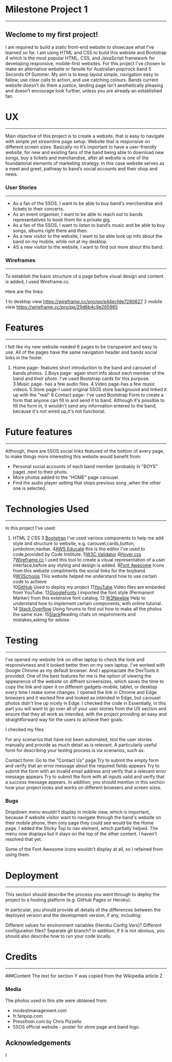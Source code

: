 # Milestone Project 1
****************************************************************************************************************************************************************

Weclome to my first project! 
------------------------------------
I am required to build a static front-end website to showcase what I've learned so far.
I am using HTML and CSS to build this website and Bootstrap 4 which is the most popular HTML, CSS, and JavaScript framework for developing responsive, mobile-first websites.
 For this project I've chosen to make an alternative website or fansite for Australian pop/rock band 5 Seconds Of Summer. My aim is to keep layout simple, navigation easy to fallow, use clear calls to action, and use catching colours. 
Bands current website doesn’t do them a justice, landing page isn’t aesthetically pleasing and doesn’t encourage look further, unless you are already an established fan.


# UX
****************************************************************************************************************************************************************
Main objective of this project is to create a website, that is easy to navigate with simple yet streamline page setup. Website that is responsive on different screen sizes. Basically no
It’s important to have a user-friendly website, for new and existing fans of the band being able to download new songs, buy a tickets and merchandise, after all website is one of the foundational elements of marketing strategy. In this case website serves as a meet and greet, pathway to band’s social accounts and their shop and news.

### User Stories
----------------------------------------------------------------------------------------------------------------------------------------------------------------


+	As a fan of the 5SOS, I want to be able to buy band's merchendise and  tickets to their concerts. 
+	As an event organiser, I want to be able to reach out to bands representatives to book them for a private gig.
+	As a fan of the 5SOS, I want to listen to band’s music and be able to buy songs, albums right there and then.
+	As a new visitor to the website, I want to be able look up info about the band on my mobile, while not at my desktop.
+	AS a new visitor to the website, I want to find out more about this band.

### Wireframes
--------------------------------------------------------------------------------------------------------------------------------------------------------------
To establish the basic structure of a page before visual design and content is added, I used Wireframe.cc.

Here are the links: 

1 to desktop view  https://wireframe.cc/pro/pp/e44ecfde7280627
2  mobile view https://wireframe.cc/pro/pp/29d6b4c9e265965

# Features
****************************************************************************************************************************************************************

I felt like my new website needed 6 pages to be transparent and easy to use. All of the pages have the same navigation header and bands social links in the footer.
1. Home page- features short introduction to the band and carousel of bands photos.
2.Boys page- again short info about each member of the band and their photo. I've used Bootstrap cards for this purpose.
3.Music page- has a few audio files.
4.Video page-has a few music videos.
5.Store page-I used original 5SOS store background and linked it up with the "real"
6.Contact page- I've used Bootstrap Form to create a form that anyone can fill in and send it to band.
Although it's possible to fill the form in, it wouldn't send any information entered to the band, because it's not wired up,it's not functional.

# Future features
****************************************************************************************************************************************************************
Although, there are 5SOS social links featured of the bottom of every page, to make things more interesting this website would benefit from:
* Personal social accounts of each band member (probably in "BOYS" page) ,next to their photo.
* More photos added to the "HOME" page carousel.
* Find the audio player setting that stops previous song ,when the other one is selected.

# Technologies Used
*****************************************************************************************************************************************************************
 In this project I've used:

1. HTML
2 CSS
3 [Bootstrap](https://getbootstrap.com/) I've used various components to help me add style and structure to website, e.g. carousel,cards,button, jumbotron,navbar.
4[AWS Educate](https://www.awseducate.com/student/s/) this is the editor I've used to code,provided by Code Institute.
5[W3C Validator](https://validator.w3.org/#validate_by_input)
6[Hover.css](https://ianlunn.github.io/Hover/)
7[Wireframe.cc](https://wireframe.cc/pro/login.php) I used this tool to create a visual representation of a user interface,before any styling and design is added. 
8[Font Awesome](https://fontawesome.com/) Icons from this website compliments the social links for the boyband.
9[W3Schools](https://www.w3schools.com/default.asp) This website helped me understand how to use certain code to achieve  
10[GitHub](https://github.com/) Used to deploy my project
11[YouTube](https://www.youtube.com/) Video files are embeded from YouTube.
12[GoogleFonts](https://fonts.google.com/) I imported the font style (Permanent Marker) from this extensive font catalog.
13 [W3Newbie](https://w3newbie.com/courses/) Help to understand how to implement certain components, with online tutorial.
14 [Stack Overflow](https://stackoverflow.com/) Using forums to find out how to make all the photos the same size.
15[Slack]()Reading chats on requiroments and mistakes,asking for advise.




# Testing
************************************************************************************************************************************************************************
I've opened my website link on other laptop to check the look and responsivness and it looked better then on  my own laptop. I've worked with Google Chrome as my default browser.
And I appreaciate the DevTools it provided. One of the best features for me is the option of viewing the appearence of the website on diffrent screensizes,
which saves the time to copy the link and open it on different gadgets-mobile, tablet, or desktop every time I make some changes.
I opened the link in Chrome and Edge browsers and it worked fine and looked as intended in Edge, but carousel photos didn't line up nicely in Edge. 
I checked the code in 
Essentially, in this part you will want to go over all of your user stories from the UX section and ensure that they all work as intended, 
with the project providing an easy and straightforward way for the users to achieve their goals.

I checked my files 

For any scenarios that have not been automated, test the user stories manually and provide as much detail as is relevant.
A particularly useful form for describing your testing process is via scenarios, such as:

Contact form:
Go to the "Contact Us" page
Try to submit the empty form and verify that an error message about the required fields appears
Try to submit the form with an invalid email address and verify that a relevant error message appears
Try to submit the form with all inputs valid and verify that a success message appears.
In addition, you should mention in this section how your project looks and works on different browsers and screen sizes.

### Bugs 
 Dropdown menu wouldn't display in mobile  view, which is important, because if website visitor want to navigate through the band's website on their mobile phone,
 then only page they could see would be the Home page. I added the Sticky Top to nav element, which partially helped. 
 The menu now displays but it stays on the top of the other content. I haven't resolved that yet.
 
 Some of the Font Awesome icons wouldn't display at all, so I refained from using them. 


# Deployment
*************************************************************************************************************************************************************
This section should describe the process you went through to deploy the project to a hosting platform (e.g. GitHub Pages or Heroku).

In particular, you should provide all details of the differences between the deployed version and the development version, if any, including:

Different values for environment variables (Heroku Config Vars)?
Different configuration files?
Separate git branch?
In addition, if it is not obvious, you should also describe how to run your code locally.

# Credits
*************************************************************************************************************************************************************
###Content
The text for section Y was copied from the Wikipedia article Z
### Media
The photos used in this site were obtained from:
* modestmanagement.com
* fr.fanpop.com
* Pressfrom.com by Chris Pizzello 
* 5SOS official website - poster for store page and band logo.

Acknowledgements
--------------------------------------------------------------------------------------------------------------------------------------------------------------
 I 
